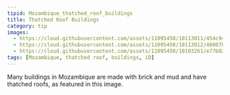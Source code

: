 ```yaml
---
tipid: Mozambique_thatched_roof_buildings
title: Thatched Roof Buildings
category: tip
images:
  - https://cloud.githubusercontent.com/assets/11095450/10113011/454c9436-63ae-11e5-9014-1cd357f28b0a.png
  - https://cloud.githubusercontent.com/assets/11095450/10113012/48007b8e-63ae-11e5-87b4-29abac674a19.png
  - https://cloud.githubusercontent.com/assets/11095450/10103261/e77b0212-6370-11e5-9768-3086bb79bae0.png
tags: [Mozambique, thatched roof, buildings, iD]
---
```


Many buildings in Mozambique are made with brick and mud and have thatched roofs, as featured in this image. 
